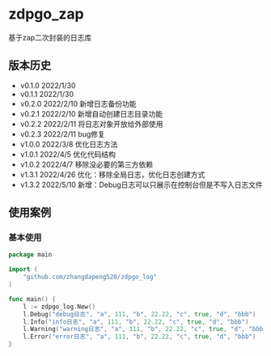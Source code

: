 # zdpgo_zap

基于zap二次封装的日志库

## 版本历史

- v0.1.0 2022/1/30  
- v0.1.1 2022/1/30  
- v0.2.0 2022/2/10   新增日志备份功能
- v0.2.1 2022/2/10   新增自动创建日志目录功能
- v0.2.2 2022/2/11   将日志对象开放给外部使用
- v0.2.3 2022/2/11   bug修复
- v1.0.0 2022/3/8    优化日志方法
- v1.0.1 2022/4/5    优化代码结构
- v1.0.2 2022/4/7    移除没必要的第三方依赖
- v1.3.1 2022/4/26   优化：移除全局日志，优化日志创建方式
- v1.3.2 2022/5/10   新增：Debug日志可以只展示在控制台但是不写入日志文件

## 使用案例

### 基本使用
```go
package main

import (
	"github.com/zhangdapeng520/zdpgo_log"
)

func main() {
	l := zdpgo_log.New()
	l.Debug("debug日志", "a", 111, "b", 22.22, "c", true, "d", "bbb")
	l.Info("info日志", "a", 111, "b", 22.22, "c", true, "d", "bbb")
	l.Warning("warning日志", "a", 111, "b", 22.22, "c", true, "d", "bbb")
	l.Error("error日志", "a", 111, "b", 22.22, "c", true, "d", "bbb")
}
```
